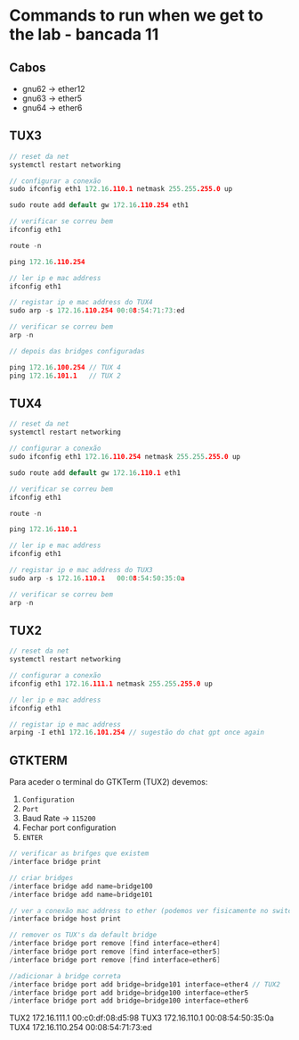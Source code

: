 # Commands to run when we get to the lab - bancada 11

## Cabos

- gnu62 -> ether12
- gnu63 -> ether5
- gnu64 -> ether6

## TUX3

```c
// reset da net
systemctl restart networking

// configurar a conexão
sudo ifconfig eth1 172.16.110.1 netmask 255.255.255.0 up

sudo route add default gw 172.16.110.254 eth1

// verificar se correu bem
ifconfig eth1

route -n

ping 172.16.110.254

// ler ip e mac address
ifconfig eth1

// registar ip e mac address do TUX4
sudo arp -s 172.16.110.254 00:08:54:71:73:ed

// verificar se correu bem
arp -n

// depois das bridges configuradas

ping 172.16.100.254 // TUX 4
ping 172.16.101.1   // TUX 2
```

## TUX4

```c
// reset da net
systemctl restart networking

// configurar a conexão
sudo ifconfig eth1 172.16.110.254 netmask 255.255.255.0 up

sudo route add default gw 172.16.110.1 eth1

// verificar se correu bem
ifconfig eth1

route -n

ping 172.16.110.1

// ler ip e mac address
ifconfig eth1

// registar ip e mac address do TUX3
sudo arp -s 172.16.110.1   00:08:54:50:35:0a

// verificar se correu bem
arp -n
```

## TUX2

```c
// reset da net
systemctl restart networking

// configurar a conexão
ifconfig eth1 172.16.111.1 netmask 255.255.255.0 up

// ler ip e mac address
ifconfig eth1

// registar ip e mac address
arping -I eth1 172.16.101.254 // sugestão do chat gpt once again
```

## GTKTERM

Para aceder o terminal do GTKTerm (TUX2) devemos:
1. `Configuration`
2. `Port` 
3. Baud Rate -> `115200` 
4. Fechar port configuration
5. `ENTER`

```c
// verificar as brifges que existem
/interface bridge print

// criar bridges
/interface bridge add name=bridge100
/interface bridge add name=bridge101

// ver a conexão mac address to ether (podemos ver fisicamente no switch)
/interface bridge host print

// remover os TUX's da default bridge
/interface bridge port remove [find interface=ether4]
/interface bridge port remove [find interface=ether5]
/interface bridge port remove [find interface=ether6]

//adicionar à bridge correta
/interface bridge port add bridge=bridge101 interface=ether4 // TUX2
/interface bridge port add bridge=bridge100 interface=ether5
/interface bridge port add bridge=bridge100 interface=ether6
```

TUX2 172.16.111.1   00:c0:df:08:d5:98
TUX3 172.16.110.1   00:08:54:50:35:0a
TUX4 172.16.110.254 00:08:54:71:73:ed